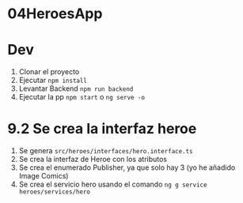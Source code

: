 # 04HeroesApp

# Dev
1. Clonar el proyecto
2. Ejecutar ```npm install```
3. Levantar Backend ```npm run backend```
4. Ejecutar la pp ```npm start``` o ```ng serve -o```


# 9.2 Se crea la interfaz heroe
1. Se genera ```src/heroes/interfaces/hero.interface.ts```
2. Se crea la interfaz de Heroe con los atributos
3. Se crea el enumerado Publisher, ya que solo hay 3 (yo he añadido Image Comics)
4. Se crea el servicio hero usando el comando ```ng g service heroes/services/hero```
